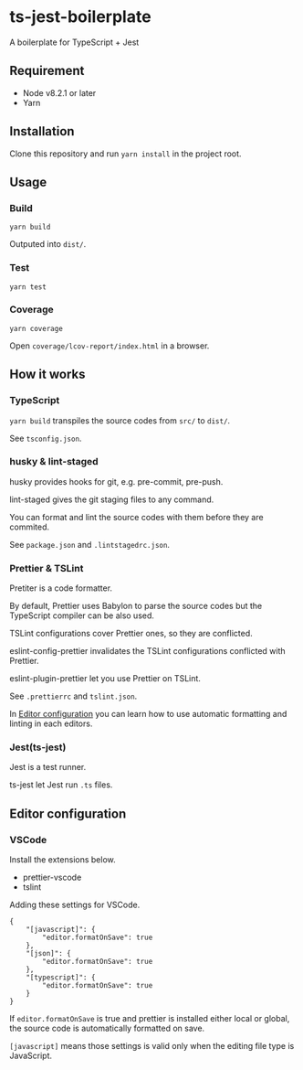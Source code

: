 ts-jest-boilerplate
===================

A boilerplate for TypeScript + Jest


## Requirement

- Node v8.2.1 or later
- Yarn


## Installation

Clone this repository and run `yarn install` in the project root.


## Usage

### Build

```
yarn build
```

Outputed into `dist/`.

### Test

```
yarn test
```

### Coverage

```
yarn coverage
```

Open `coverage/lcov-report/index.html` in a browser.


## How it works

### TypeScript

`yarn build` transpiles the source codes from `src/` to `dist/`.

See `tsconfig.json`.

### husky & lint-staged

husky provides hooks for git, e.g. pre-commit, pre-push.

lint-staged gives the git staging files to any command.

You can format and lint the source codes with them before they are commited.

See `package.json` and `.lintstagedrc.json`.

### Prettier & TSLint

Pretiter is a code formatter.

By default, Prettier uses Babylon to parse the source codes but the TypeScript compiler can be also used.

TSLint configurations cover Prettier ones, so they are conflicted.

eslint-config-prettier invalidates the TSLint configurations conflicted with Prettier.

eslint-plugin-prettier let you use Prettier on TSLint.

See `.prettierrc` and `tslint.json`.

In [Editor configuration](#editor-configuration) you can learn how to use automatic formatting and linting in each editors.

### Jest(ts-jest)

Jest is a test runner.

ts-jest let Jest run `.ts` files.


## Editor configuration

### VSCode

Install the extensions below.

- prettier-vscode
- tslint

Adding these settings for VSCode.

```
{
    "[javascript]": {
        "editor.formatOnSave": true
    },
    "[json]": {
        "editor.formatOnSave": true
    },
    "[typescript]": {
        "editor.formatOnSave": true
    }
}
```

If `editor.formatOnSave` is true and prettier is installed either local or global, the source code is automatically formatted on save.

`[javascript]` means those settings is valid only when the editing file type is JavaScript.

